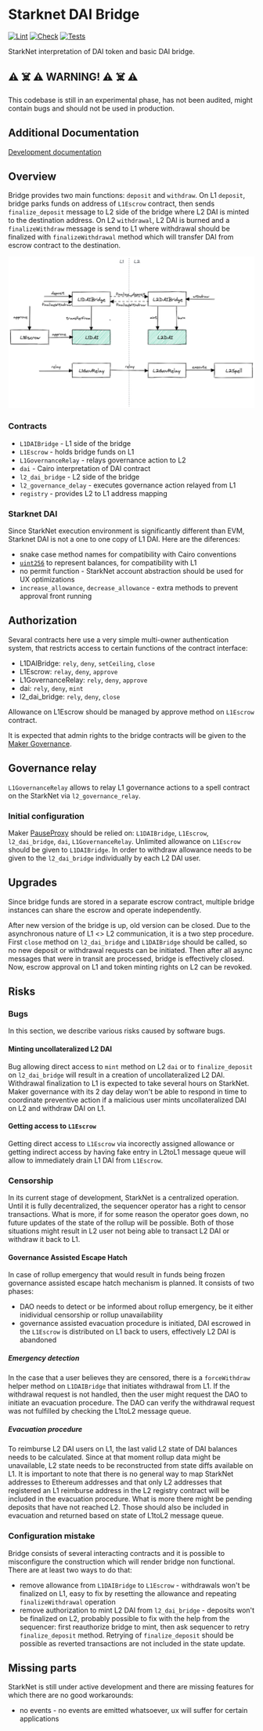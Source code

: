 # Starknet DAI Bridge
[![Lint](https://github.com/makerdao/starknet-dai-bridge/actions/workflows/lint.yml/badge.svg)](https://github.com/makerdao/starknet-dai-bridge/actions/workflows/lint.yml)
[![Check](https://github.com/makerdao/starknet-dai-bridge/actions/workflows/check.yml/badge.svg)](https://github.com/makerdao/starknet-dai-bridge/actions/workflows/check.yml)
[![Tests](https://github.com/makerdao/starknet-dai-bridge/actions/workflows/tests.yml/badge.svg)](https://github.com/makerdao/starknet-dai-bridge/actions/workflows/tests.yml)

StarkNet interpretation of DAI token and basic DAI bridge.

## :warning: :skull_and_crossbones: :warning:️ WARNING! :warning: :skull_and_crossbones:️ :warning:
This codebase is still in an experimental phase, has not been audited, might contain bugs and should not be used in production.

## Additional Documentation
[Development documentation](./docs/development.md)

## Overview

Bridge provides two main functions: `deposit` and `withdraw`. On L1 `deposit`, bridge parks funds on address of `L1Escrow` contract, then sends `finalize_deposit` message to L2 side of the bridge where L2 DAI is minted to the destination address. On L2 `withdrawal`, L2 DAI is burned and a `finalizeWithdraw` message is send to L1 where withdrawal should be finalized with `finalizeWithdrawal` method which will transfer DAI from escrow contract to the destination.

![Architecture](./docs/architecture.png?raw=true)

### Contracts
* `L1DAIBridge` - L1 side of the bridge
* `L1Escrow` - holds bridge funds on L1
* `L1GovernanceRelay` - relays governance action to L2
* `dai` - Cairo interpretation of DAI contract
* `l2_dai_bridge` - L2 side of the bridge
* `l2_governance_delay` - executes governance action relayed from L1
* `registry` - provides L2 to L1 address mapping

### Starknet DAI
Since StarkNet execution environment is significantly different than EVM, Starknet DAI is not a one to one copy of L1 DAI. Here are the diferences:
* snake case method names for compatibility with Cairo conventions
* [`uint256`](https://github.com/starkware-libs/cairo-lang/blob/master/src/starkware/cairo/common/uint256.cairo) to represent balances, for compatibility with L1
* no permit function - StarkNet account abstraction should be used for UX optimizations
* `increase_allowance`, `decrease_allowance` - extra methods to prevent approval front running

## Authorization
Sevaral contracts here use a very simple multi-owner authentication system, that restricts access to certain functions of the contract interface:
* L1DAIBridge: `rely`, `deny`, `setCeiling`, `close`
* L1Escrow: `relay`, `deny`, `approve`
* L1GovernanceRelay: `rely`, `deny`, `approve`
* dai: `rely`, `deny`, `mint`
* l2_dai_bridge: `rely`, `deny`, `close`

Allowance on L1Escrow should be managed by approve method on `L1Escrow` contract.

It is expected that admin rights to the bridge contracts will be given to the [Maker Governance](https://docs.makerdao.com/smart-contract-modules/governance-module).

## Governance relay
`L1GovernanceRelay` allows to relay L1 governance actions to a spell contract on the StarkNet via `l2_governance_relay`.

### Initial configuration
Maker [PauseProxy](https://docs.makerdao.com/smart-contract-modules/governance-module/pause-detailed-documentation) should be relied on: `L1DAIBridge`, `L1Escrow`, `l2_dai_bridge`, `dai`, `L1GovernanceRelay`. Unlimited allowance on `L1Escrow` should be given to `L1DAIBridge`.
In order to withdraw allowance needs to be given to the `l2_dai_bridge` individually by each L2 DAI user.

## Upgrades
Since bridge funds are stored in a separate escrow contract, multiple bridge instances can share the escrow and operate independently.

After new version of the bridge is up, old version can be closed. Due to the asynchronous nature of L1 <> L2 communication, it is a two step procedure. First `close` method on `l2_dai_bridge` and `L1DAIBridge` should be called, so no new deposit or withdrawal requests can be initiated. Then after all async messages that were in transit are processed, bridge is effectively closed. Now, escrow approval on L1 and token minting rights on L2 can be revoked.

## Risks
### Bugs
In this section, we describe various risks caused by software bugs.

#### Minting uncollateralized L2 DAI
Bug allowing direct access to `mint` method on L2 `dai` or to `finalize_deposit` on `l2_dai_bridge` will result in a creation of uncollateralized L2 DAI. Withdrawal finalization to L1 is expected to take several hours on StarkNet. Maker governance with its 2 day delay won't be able to respond in time to coordinate preventive action if a malicious user mints uncollateralized DAI on L2 and withdraw DAI on L1.

#### Getting access to `L1Escrow`
Getting direct access to `L1Escrow` via incorectly assigned allowance or getting indirect access by having fake entry in L2toL1 message queue will allow to immediately drain L1 DAI from `L1Escrow`.

### Censorship
In its current stage of development, StarkNet is a centralized operation. Until it is fully decentralized, the sequencer operator has a right to censor transactions. What is more, if for some reason the operator goes down, no future updates of the state of the rollup will be possible. Both of those situations might result in L2 user not being able to transact L2 DAI or withdraw it back to L1.

#### Governance Assisted Escape Hatch
In case of rollup emergency that would result in funds being frozen governance assisted escape hatch mechanism is planned. It consists of two phases:
* DAO needs to detect or be informed about rollup emergency, be it either inidividual censorship or rollup unavailability
* governance assisted evacuation procedure is initiated, DAI escrowed in the `L1Escrow` is distributed on L1 back to users, effectively L2 DAI is abandoned

##### Emergency detection
In the case that a user believes they are censored, there is a `forceWithdraw` helper method on `L1DAIBridge` that initiates withdrawal from L1. If the withdrawal request is not handled, then the user might request the DAO to initiate an evacuation procedure. The DAO can verify the withdrawal request was not fulfilled by checking the L1toL2 message queue.

##### Evacuation procedure
To reimburse L2 DAI users on L1, the last valid L2 state of DAI balances needs to be calculated. Since at that moment rollup data might be unavailable, L2 state needs to be reconstructed from state diffs available on L1. It is important to note that there is no general way to map StarkNet addresses to Ethereum addresses and that only L2 addresses that registered an L1 reimburse address in the L2 registry contract will be included in the evacuation procedure. What is more there might be pending deposits that have not reached L2. Those should also be included in evacuation and returned based on state of L1toL2 message queue.

### Configuration mistake
Bridge consists of several interacting contracts and it is possible to misconfigure the construction which will render bridge non functional. There are at least two ways to do that:
* remove allowance from `L1DAIBridge` to `L1Escrow` - withdrawals won't be finalized on L1, easy to fix by resetting the allowance and repeating `finalizeWithdrawal` operation
* remove authorization to mint L2 DAI from `l2_dai_bridge` - deposits won't be finalized on L2, probably possible to fix with the help from the sequencer: first reauthorize bridge to mint, then ask sequencer to retry `finalize_deposit` method. Retrying of `finalize_deposit` should be possible as reverted transactions are not included in the state update.

## Missing parts
StarkNet is still under active development and there are missing features for which there are no good workarounds:
* no events - no events are emitted whatsoever, ux will suffer for certain applications
